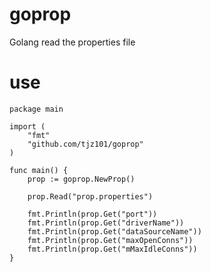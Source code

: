 # goprop
Golang read the properties file

# use
 
```
package main

import (
	"fmt"
	"github.com/tjz101/goprop"
)

func main() {
	prop := goprop.NewProp()

	prop.Read("prop.properties")

	fmt.Println(prop.Get("port"))
	fmt.Println(prop.Get("driverName"))
	fmt.Println(prop.Get("dataSourceName"))
	fmt.Println(prop.Get("maxOpenConns"))
	fmt.Println(prop.Get("mMaxIdleConns"))
}
```
